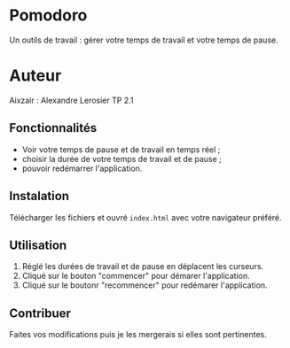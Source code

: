 # Pomodoro

Un outils de travail : gérer votre temps de travail et votre temps de pause.

# Auteur

Aixzair : Alexandre Lerosier TP 2.1

## Fonctionnalités

* Voir votre temps de pause et de travail en temps réel ;
* choisir la durée de votre temps de travail et de pause ;
* pouvoir redémarrer l'application.

## Instalation

Télécharger les fichiers et ouvré `index.html` avec votre navigateur préféré.

## Utilisation

1. Réglé les durées de travail et de pause en déplacent les curseurs.
2. Cliqué sur le bouton "commencer" pour démarer l'application.
3. Cliqué sur le boutonr "recommencer" pour redémarer l'application.

## Contribuer

Faites vos modifications puis je les mergerais si elles sont pertinentes.